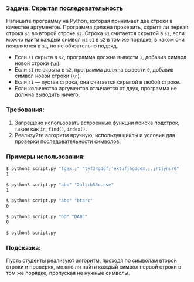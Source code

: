 ### Задача: Скрытая последовательность

Напишите программу на Python, которая принимает две строки в качестве аргументов. Программа должна проверить, скрыта ли первая строка `s1` во второй строке `s2`. Строка `s1` считается скрытой в `s2`, если можно найти каждый символ из `s1` в `s2` в том же порядке, в каком они появляются в `s1`, но не обязательно подряд.

- Если `s1` скрыта в `s2`, программа должна вывести `1`, добавив символ новой строки (`\n`).
- Если `s1` не скрыта в `s2`, программа должна вывести `0`, добавив символ новой строки (`\n`).
- Если `s1` — пустая строка, она считается скрытой в любой строке.
- Если количество аргументов отличается от двух, программа не должна выводить ничего.

### Требования:
1. Запрещено использовать встроенные функции поиска подстрок, такие как `in`, `find()`, `index()`.
2. Реализуйте алгоритм вручную, используя циклы и условия для проверки последовательности символов.

### Примеры использования:
```bash
$ python3 script.py "fgex.;" "tyf34gdgf;'ektufjhgdgex.;.;rtjynur6"
1

$ python3 script.py "abc" "2altrb53c.sse"
1

$ python3 script.py "abc" "btarc"
0

$ python3 script.py "DD" "DABC"
0

$ python3 script.py
```

### Подсказка:
Пусть студенты реализуют алгоритм, проходя по символам второй строки и проверяя, можно ли найти каждый символ первой строки в том же порядке, пропуская не нужные символы.